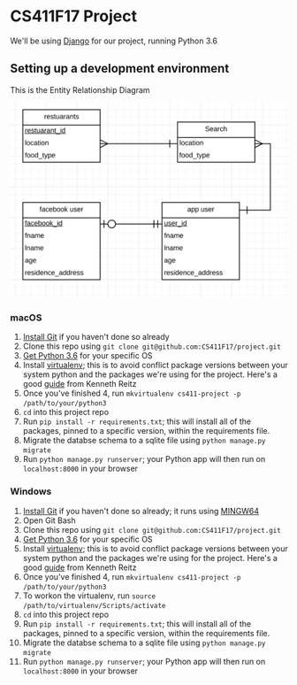# CS411F17 Project

We'll be using [Django](https://www.djangoproject.com/) for our project, running Python 3.6

## Setting up a development environment

This is the Entity Relationship Diagram

![ERD](https://github.com/CS411F17/project/blob/master/ERD.png)

### macOS

1. [Install Git](http://git-scm.com/download/mac) if you haven't done so already
2. Clone this repo using `git clone git@github.com:CS411F17/project.git`
3. [Get Python 3.6](https://docs.djangoproject.com/en/1.11/intro/install/#install-python) for your specific OS
4. Install [virtualenv](https://virtualenv.pypa.io/en/stable/); this is to avoid conflict package versions between your system python and the packages we're using for the project. Here's a good [guide](http://docs.python-guide.org/en/latest/dev/virtualenvs/#lower-level-virtualenv) from Kenneth Reitz
5. Once you've finished 4,  run `mkvirtualenv cs411-project -p /path/to/your/python3`
6. `cd` into this project repo
7. Run `pip install -r requirements.txt`; this will install all of the packages, pinned to a specific version, within the requirements file.
8. Migrate the databse schema to a sqlite file using `python manage.py migrate`
9. Run `python manage.py runserver`; your Python app will then run on `localhost:8000` in your browser

### Windows

1. [Install Git](http://git-scm.com/download/win) if you haven't done so already; it runs using [MINGW64](http://www.mingw.org/)
2. Open Git Bash
3. Clone this repo using `git clone git@github.com:CS411F17/project.git`
4. [Get Python 3.6](https://docs.djangoproject.com/en/1.11/intro/install/#install-python) for your specific OS
5. Install [virtualenv](https://virtualenv.pypa.io/en/stable/); this is to avoid conflict package versions between your system python and the packages we're using for the project. Here's a good [guide](http://docs.python-guide.org/en/latest/dev/virtualenvs/#lower-level-virtualenv) from Kenneth Reitz
6. Once you've finished 4,  run `mkvirtualenv cs411-project -p /path/to/your/python3`
7. To workon the virtualenv, run `source /path/to/virtualenv/Scripts/activate`
8. `cd` into this project repo
9. Run `pip install -r requirements.txt`; this will install all of the packages, pinned to a specific version, within the requirements file.
10. Migrate the databse schema to a sqlite file using `python manage.py migrate`
11. Run `python manage.py runserver`; your Python app will then run on `localhost:8000` in your browser
